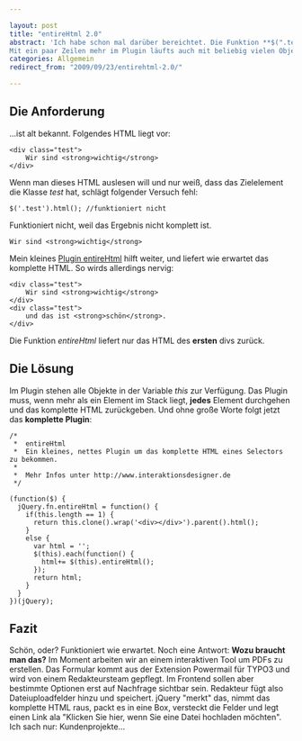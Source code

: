 ```yaml
---

layout: post
title: "entireHtml 2.0"
abstract: 'Ich habe schon mal darüber bereichtet. Die Funktion **$(".test").html()** liefert nicht das komplette HTML, sondern nur das **innerHTML**. Mit meinem [vorhergehenden Post](http://www.interaktionsdesigner.de/2009/05/06/das-komplette-html-eines-elements-mit-jquery-auslesen/ "entireHtml in Pauls Blog") kriegt man schon sehr einfach das komplette HTML eines Elements, und genau das ist das Problem: **eines Elements**.
Mit ein paar Zeilen mehr im Plugin läufts auch mit beliebig vielen Objekten. So funktionierts:'
categories: Allgemein
redirect_from: "2009/09/23/entirehtml-2.0/"

---
```


## Die Anforderung
...ist alt bekannt. Folgendes HTML liegt vor:

    <div class="test">
        Wir sind <strong>wichtig</strong>
    </div>

Wenn man dieses HTML auslesen will und nur weiß, dass das Zielelement die Klasse _test_ hat, schlägt folgender Versuch fehl:

    $('.test').html(); //funktioniert nicht

Funktioniert nicht, weil das Ergebnis nicht komplett ist.

    Wir sind <strong>wichtig</strong>

Mein kleines [Plugin entireHtml](http://www.interaktionsdesigner.de/2009/05/06/das-komplette-html-eines-elements-mit-jquery-auslesen/ "entireHtml in Pauls Blog") hilft weiter, und liefert wie erwartet das komplette HTML. So wirds allerdings nervig:

    <div class="test">
        Wir sind <strong>wichtig</strong>
    </div>
    <div class="test">
        und das ist <strong>schön</strong>.
    </div>

Die Funktion _entireHtml_ liefert nur das HTML des **ersten** divs zurück.

## Die Lösung
Im Plugin stehen alle Objekte in der Variable _this_ zur Verfügung. Das Plugin muss, wenn mehr als ein Element im Stack liegt, **jedes** Element durchgehen und das komplette HTML zurückgeben.
Und ohne große Worte folgt jetzt das **komplette Plugin**:

    /*
     *  entireHtml
     *  Ein kleines, nettes Plugin um das komplette HTML eines Selectors zu bekommen.
     *
     *  Mehr Infos unter http://www.interaktionsdesigner.de
     */
    
    (function($) {
      jQuery.fn.entireHtml = function() {
        if(this.length == 1) {
          return this.clone().wrap('<div></div>').parent().html();
        }
        else {
          var html = '';
          $(this).each(function() {
            html+= $(this).entireHtml();
          });
          return html;
        }
      }
    })(jQuery);

## Fazit
Schön, oder? Funktioniert wie erwartet. Noch eine Antwort: **Wozu braucht man das?** Im Moment arbeiten wir an einem interaktiven Tool um PDFs zu erstellen. Das Formular kommt aus der Extension Powermail für TYPO3 und wird von einem Redakteursteam gepflegt. Im Frontend sollen aber bestimmte Optionen erst auf Nachfrage sichtbar sein.
Redakteur fügt also Dateiuploadfelder hinzu und speichert. jQuery "merkt" das, nimmt das komplette HTML raus, packt es in eine Box, versteckt die Felder und legt einen Link ala "Klicken Sie hier, wenn Sie eine Datei hochladen möchten".
Ich sach nur: Kundenprojekte...